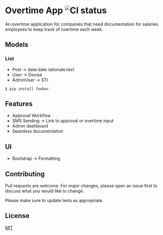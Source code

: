 # Overtime App ![CI status](https://img.shields.io/badge/build-passing-brightgreen.svg)

An overtime application for companies that need documentation for salaries employees to keep track of overtime each week.

## Models

### List
* Post -> date:date rationale:text
* User -> Devise
* AdminUser -> STI

`$ pip install foobar`

## Features

* Approval Workflow
* SMS Sending -> Link to approval or overtime input
* Admin dashboard
* Seamless documentation


## UI

* Bootstrap -> Formatting

## Contributing
Pull requests are welcome. For major changes, please open an issue first to discuss what you would like to change.

Please make sure to update tests as appropriate.

## License
[MIT](https://choosealicense.com/licenses/mit/)
